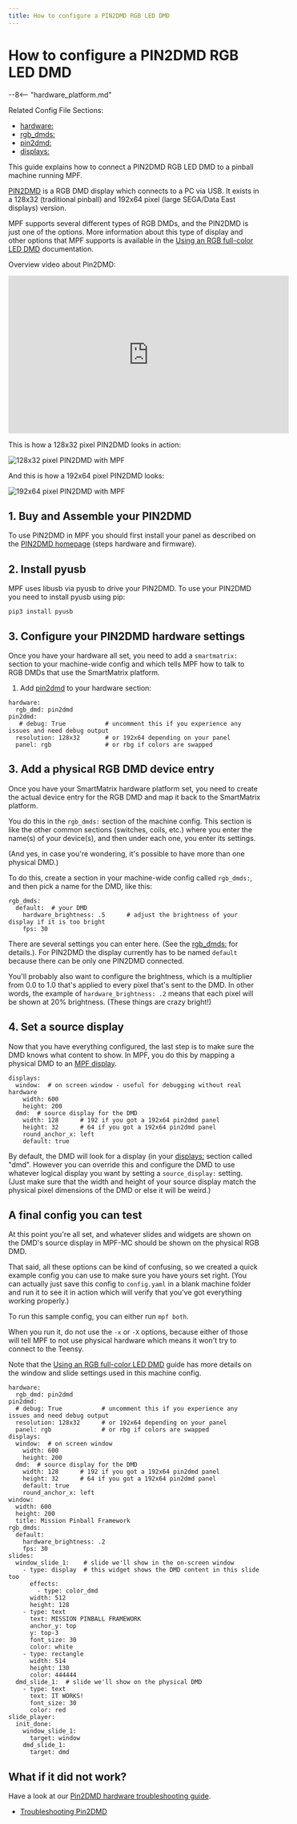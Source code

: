 ```yaml
---
title: How to configure a PIN2DMD RGB LED DMD
---
```


# How to configure a PIN2DMD RGB LED DMD

--8<-- "hardware_platform.md"

Related Config File Sections:

* [hardware:](../../config/hardware.md)
* [rgb_dmds:](../../config/rgb_dmds.md)
* [pin2dmd:](../../config/pin2dmd.md)
* [displays:](../../config/displays.md)

This guide explains how to connect a PIN2DMD RGB LED DMD to a pinball
machine running MPF.

[PIN2DMD](https://pin2dmd.com/) is a RGB DMD display which connects to a
PC via USB. It exists in a 128x32 (traditional pinball) and 192x64 pixel
(large SEGA/Data East displays) version.

MPF supports several different types of RGB DMDs, and the PIN2DMD is
just one of the options. More information about this type of display and
other options that MPF supports is available in the
[Using an RGB full-color LED DMD](../../mc/displays/rgb_dmd.md) documentation.

Overview video about Pin2DMD:

<div class="video-wrapper">
<iframe width="560" height="315" src="https://www.youtube.com/embed/Q5fH-Q2umV4" title="YouTube video player" frameborder="0" allow="accelerometer; autoplay; clipboard-write; encrypted-media; gyroscope; picture-in-picture" allowfullscreen></iframe>
</div>

This is how a 128x32 pixel PIN2DMD looks in action:

![128x32 pixel PIN2DMD with MPF](https://pin2dmd.com/wp-content/uploads/2020/01/mpf-test.jpg)

And this is how a 192x64 pixel PIN2DMD looks:

![192x64 pixel PIN2DMD with MPF](https://pin2dmd.com/wp-content/uploads/2020/01/mpf192x64.jpg)

## 1. Buy and Assemble your PIN2DMD

To use PIN2DMD in MPF you should first install your panel as described
on the [PIN2DMD homepage](https://pin2dmd.com/) (steps hardware and
firmware).

## 2. Install pyusb

MPF uses libusb via pyusb to drive your PIN2DMD. To use your PIN2DMD you
need to install pyusb using pip:

``` console
pip3 install pyusb
```

## 3. Configure your PIN2DMD hardware settings

Once you have your hardware all set, you need to add a `smartmatrix:`
section to your machine-wide config and which tells MPF how to talk to
RGB DMDs that use the SmartMatrix platform.

1.  Add [pin2dmd](#) to your hardware section:

``` mpf-config
hardware:
  rgb_dmd: pin2dmd
pin2dmd:
   # debug: True           # uncomment this if you experience any issues and need debug output
  resolution: 128x32       # or 192x64 depending on your panel
  panel: rgb               # or rbg if colors are swapped
```

## 3. Add a physical RGB DMD device entry

Once you have your SmartMatrix hardware platform set, you need to create
the actual device entry for the RGB DMD and map it back to the
SmartMatrix platform.

You do this in the `rgb_dmds:` section of the machine config. This
section is like the other common sections (switches, coils, etc.) where
you enter the name(s) of your device(s), and then under each one, you
enter its settings.

(And yes, in case you're wondering, it's possible to have more than
one physical DMD.)

To do this, create a section in your machine-wide config called
`rgb_dmds:`, and then pick a name for the DMD, like this:

``` mpf-config
rgb_dmds:
  default:  # your DMD
    hardware_brightness: .5      # adjust the brightness of your display if it is too bright
    fps: 30
```

There are several settings you can enter here. (See the
[rgb_dmds:](../../config/rgb_dmds.md) for details.). For
PIN2DMD the display currently has to be named `default` because there
can be only one PIN2DMD connected.

You'll probably also want to configure the brightness, which is a
multiplier from 0.0 to 1.0 that's applied to every pixel that's sent
to the DMD. In other words, the example of `hardware_brightness: .2`
means that each pixel will be shown at 20% brightness. (These things are
crazy bright!)

## 4. Set a source display

Now that you have everything configured, the last step is to make sure
the DMD knows what content to show. In MPF, you do this by mapping a
physical DMD to an
[MPF display](../../mc/displays/index.md).

``` mpf-mc-config
displays:
  window:  # on screen window - useful for debugging without real hardware
    width: 600
    height: 200
  dmd:  # source display for the DMD
    width: 128      # 192 if you got a 192x64 pin2dmd panel
    height: 32      # 64 if you got a 192x64 pin2dmd panel
    round_anchor_x: left
    default: true
```

By default, the DMD will look for a display (in your
[displays:](../../config/displays.md) section called "dmd".
However you can override this and configure the DMD to use whatever
logical display you want by setting a `source_display:` setting. (Just
make sure that the width and height of your source display match the
physical pixel dimensions of the DMD or else it will be weird.)

## A final config you can test

At this point you're all set, and whatever slides and widgets are shown
on the DMD's source display in MPF-MC should be shown on the physical
RGB DMD.

That said, all these options can be kind of confusing, so we created a
quick example config you can use to make sure you have yours set right.
(You can actually just save this config to `config.yaml` in a blank
machine folder and run it to see it in action which will verify that
you've got everything working properly.)

To run this sample config, you can either run `mpf both`.

When you run it, do not use the `-x` or `-X` options, because either of
those will tell MPF to not use physical hardware which means it won't
try to connect to the Teensy.

Note that the [Using an RGB full-color LED DMD](../../mc/displays/rgb_dmd.md)
guide has more details on the window and slide settings used in this
machine config.

``` mpf-mc-config
hardware:
  rgb_dmd: pin2dmd
pin2dmd:
  # debug: True           # uncomment this if you experience any issues and need debug output
  resolution: 128x32      # or 192x64 depending on your panel
  panel: rgb              # or rbg if colors are swapped
displays:
  window:  # on screen window
    width: 600
    height: 200
  dmd:  # source display for the DMD
    width: 128      # 192 if you got a 192x64 pin2dmd panel
    height: 32      # 64 if you got a 192x64 pin2dmd panel
    default: true
    round_anchor_x: left
window:
  width: 600
  height: 200
  title: Mission Pinball Framework
rgb_dmds:
  default:
    hardware_brightness: .2
    fps: 30
slides:
  window_slide_1:    # slide we'll show in the on-screen window
    - type: display  # this widget shows the DMD content in this slide too
      effects:
        - type: color_dmd
      width: 512
      height: 128
    - type: text
      text: MISSION PINBALL FRAMEWORK
      anchor_y: top
      y: top-3
      font_size: 30
      color: white
    - type: rectangle
      width: 514
      height: 130
      color: 444444
  dmd_slide_1:  # slide we'll show on the physical DMD
    - type: text
      text: IT WORKS!
      font_size: 30
      color: red
slide_player:
  init_done:
    window_slide_1:
      target: window
    dmd_slide_1:
      target: dmd
```

## What if it did not work?

Have a look at our
[Pin2DMD hardware troubleshooting guide](../../troubleshooting/index.md).

* [Troubleshooting Pin2DMD](../../troubleshooting/index.md)
